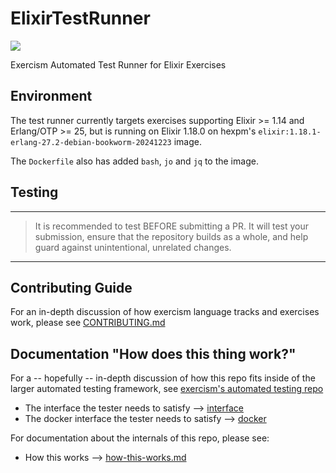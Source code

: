 # ElixirTestRunner

![](https://github.com/exercism/elixir-test-runner/workflows/Elixir%20CI/badge.svg)

Exercism Automated Test Runner for Elixir Exercises

## Environment

The test runner currently targets exercises supporting Elixir >= 1.14 and Erlang/OTP >= 25, but is running on Elixir 1.18.0 on hexpm's `elixir:1.18.1-erlang-27.2-debian-bookworm-20241223` image.

The `Dockerfile` also has added `bash`, `jo` and `jq` to the image.

## Testing

---

> It is recommended to test BEFORE submitting a PR. It will test your submission, ensure
> that the repository builds as a whole, and help guard against unintentional, unrelated changes.

---

## Contributing Guide

For an in-depth discussion of how exercism language tracks and exercises work, please see [CONTRIBUTING.md](https://github.com/exercism/elixir-test-runner/blob/master/CONTRIBUTING.md)

## Documentation "How does this thing work?"

For a -- hopefully -- in-depth discussion of how this repo fits inside of the larger automated testing framework, see [exercism's automated testing repo](https://github.com/exercism/automated-tests)

- The interface the tester needs to satisfy --> [interface](https://exercism.org/docs/building/tooling/test-runners/interface)
- The docker interface the tester needs to satisfy --> [docker](https://exercism.org/docs/building/tooling/test-runners/docker)

For documentation about the internals of this repo, please see:

- How this works --> [how-this-works.md](https://github.com/exercism/elixir-test-runner/blob/master/how-this-works.md)

